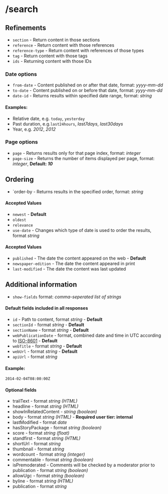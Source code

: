 /search
=======

## Refinements
* `section` - Return content in those sections
* `reference` - Return content with those references
* `reference-type` - Return content with references of those types
* `tag` - Return content with those tags
* `ids` - Returning content with those IDs
### Date options
 * `from-date` - Content published on or after that date, format: *yyyy-mm-dd*
 * `to-date` - Content published on or before that date, format: *yyyy-mm-dd*
 * `date-id` - Returns results within specified date range, format: *string*
#### Examples:
  * Relative date, e.g. `today`, `yesterday`
  * Past duration, e.g.`last24hours`, *last7days*, *last30days*
  * Year, e.g. *2012*, *2012*
### Page options
  * `page` - Returns results only for that page index, format: *integer*
  *  `page-size` - Returns the number of items displayed per page, format: *integer*, __Default: *10*__
## Ordering
 * `order-by - Returns results in the specified order, format: *string*
#### Accepted Values
   * `newest` - __Default__
   * `oldest`
   * `relevance`
* `use-date` - Changes which type of date is used to order the results, format *string*
#### Accepted Values
   * `published` - The date the content appeared on the web - __Default__
   * `newspaper-edition` - The date the content appeared in print
   * `last-modified` - The date the content was last updated
## Additional information
* `show-fields` format: *comma-seperated list of strings*
#### Default fields included in all responses
   * `id` - Path to content, format *string* - __Default__
   * `sectionId` - format *string* - __Default__
   * `sectionName` - format *string* - __Default__
   * `webPublicationDate` - format, combined date and time in UTC according to [ISO-8601](http://en.wikipedia.org/wiki/ISO_8601) - __Default__
   * `webTitle` - format *string* - __Default__
   * `webUrl` - format *string* - __Default__
   * `apiUrl` - format *string*
#### Example:
`2014-02-04T08:00:00Z`
#### Optional fields
   * trailText - format *string (HTML)*
   * headline - format *string (HTML)*
   * showInRelatedContent - *string (boolean)*
   * body - format *string (HTML)* - __Required user tier: internal__
   * lastModified - format *date*
   * hasStoryPackage - format *string (boolean)*
   * score - format *string (float)*
   * standfirst - format *string (HTML)*
   * shortUrl - format *string*
   * thumbnail - format *string*
   * wordcount - format *string (integer)*
   * commentable - format *string (boolean)*
   * isPremoderated - Comments will be checked by a moderator prior to publication - format *string (boolean)*
   * allowUgc - format *string (boolean)*
   * byline - format *string (HTML)*
   * publication - format *string*









































